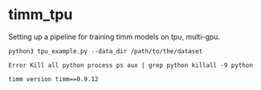 # timm_tpu
Setting up a pipeline for training timm models on tpu, multi-gpu.

 `python3 tpu_example.py --data_dir /path/to/the/dataset`

 `Error Kill all python process ps aux | grep python killall -9 python`


`timm version timm==0.9.12`
